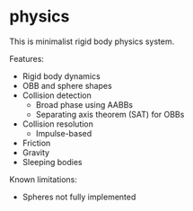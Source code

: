 # physics

This is minimalist rigid body physics system.

Features:

- Rigid body dynamics
- OBB and sphere shapes
- Collision detection
  - Broad phase using AABBs
  - Separating axis theorem (SAT) for OBBs
- Collision resolution
  - Impulse-based
- Friction
- Gravity
- Sleeping bodies

Known limitations:

- Spheres not fully implemented
